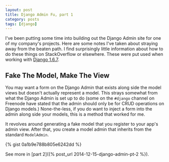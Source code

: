 ```yaml
---
layout: post
title: Django Admin Fu, part 1
category: posts
tags: [django]
---
```


I've been putting some time into building out the Django Admin site for one of my company's projects. Here are some notes I've taken about straying away from the beaten path. I find surprisingly little information about how to do these things on StackOverflow or elsewhere. These were put used when working with [Django 1.6.7](https://docs.djangoproject.com/en/1.6/).

## Fake The Model, Make The View

You may want a form on the Django Admin that exists along side the model views but doesn't actually represent a model.  This strays somewhat from what the Django Admin is set up to do (some on the `#django` channel on Freenode have stated that the admin should only be for CRUD operations on Django models.)  None-the-less, if you do want to inject a form into the admin along side your models, this is a method that worked for me.

It revolves around generating a fake model that you register to your app's admin view. After that, you create a model admin that inherits from the standard `ModelAdmin`.

{% gist 0a1b9e788b805e6242dd %}

See more in [part 2]({% post_url 2014-12-15-django-admin-pt-2 %}).
